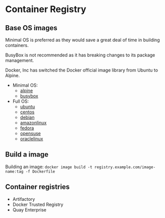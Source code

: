 # Container Registry

## Base OS images

Minimal OS is preferred as they would save a great deal of time in building containers.

BusyBox is not recommended as it has breaking changes to its package management.

Docker, Inc has switched the Docker official image library from Ubuntu to Alpine.

- Minimal OS:
  - [alpine](https://hub.docker.com/_/alpine/)
  - [busybox](https://hub.docker.com/_/busybox/)
- Full OS:
  - [ubuntu](https://hub.docker.com/_/ubuntu/)
  - [centos](https://hub.docker.com/_/centos/)
  - [debian](https://hub.docker.com/_/debian/)
  - [amazonlinux](https://hub.docker.com/_/amazonlinux/)
  - [fedora](https://hub.docker.com/_/fedora/)
  - [opensuse](https://hub.docker.com/_/opensuse/)
  - [oraclelinux](https://hub.docker.com/_/oraclelinux/)

## Build a image

Building an image: `docker image build -t registry.example.com/image-name:tag -f Dockerfile`

## Container registries

- Artifactory
- Docker Trusted Registry
- Quay Enterprise
